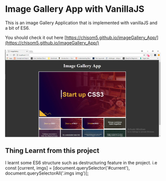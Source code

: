 # Image Gallery App with VanillaJS

This is an image Gallery Application that is implemented with vanillaJS and a
bit of ES6.

You should check it out here [https://chisom5.github.io/imageGallery_App/](https://chisom5.github.io/imageGallery_App/) 

![coverImage](./img-Gallery/coverPhoto.png)

## Thing Learnt from this project

I learnt some ES6 structure such as destructuring feature in the project.
i.e const [current, imgs] = [document.querySelector('#current'), document.querySelectorAll('.imgs img')];


